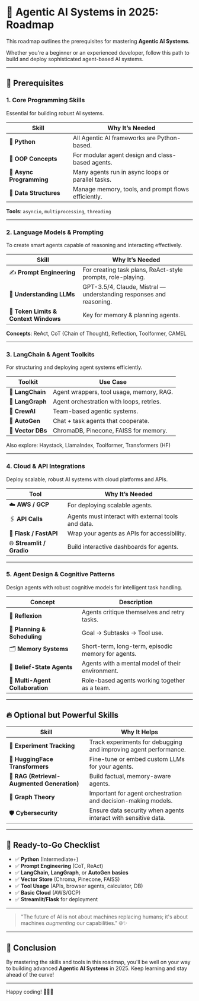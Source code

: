 # 🧠 Agentic AI Systems in 2025: Roadmap

This roadmap outlines the prerequisites for mastering **Agentic AI Systems**. 

Whether you're a beginner or an experienced developer, follow this path to build and deploy sophisticated agent-based AI systems.

---

## 🔑 Prerequisites

### 1. Core Programming Skills
Essential for building robust AI systems.

| Skill                     | Why It’s Needed |
|---------------------------|-----------------|
| 🐍 **Python**              | All Agentic AI frameworks are Python-based. |
| 🧪 **OOP Concepts**       | For modular agent design and class-based agents. |
| 🔁 **Async Programming**  | Many agents run in async loops or parallel tasks. |
| 🧱 **Data Structures**    | Manage memory, tools, and prompt flows efficiently. |

**Tools**: `asyncio`, `multiprocessing`, `threading`

---

### 2. Language Models & Prompting
To create smart agents capable of reasoning and interacting effectively.

| Skill                             | Why It’s Needed |
|-----------------------------------|-----------------|
| ✍️ **Prompt Engineering**         | For creating task plans, ReAct-style prompts, role-playing. |
| 🧠 **Understanding LLMs**         | GPT-3.5/4, Claude, Mistral — understanding responses and reasoning. |
| 🧾 **Token Limits & Context Windows** | Key for memory & planning agents. |

**Concepts**: ReAct, CoT (Chain of Thought), Reflection, Toolformer, CAMEL

---

### 3. LangChain & Agent Toolkits
For structuring and deploying agent systems efficiently.

| Toolkit             | Use Case |
|---------------------|----------|
| 🔗 **LangChain**     | Agent wrappers, tool usage, memory, RAG. |
| 🧠 **LangGraph**     | Agent orchestration with loops, retries. |
| 👥 **CrewAI**        | Team-based agentic systems. |
| 🧰 **AutoGen**       | Chat + task agents that cooperate. |
| 🧱 **Vector DBs**    | ChromaDB, Pinecone, FAISS for memory. |

Also explore: Haystack, LlamaIndex, Toolformer, Transformers (HF)

---

### 4. Cloud & API Integrations
Deploy scalable, robust AI systems with cloud platforms and APIs.

| Tool                | Why It’s Needed |
|---------------------|-----------------|
| ☁️ **AWS / GCP**     | For deploying scalable agents. |
| 🖇️ **API Calls**     | Agents must interact with external tools and data. |
| 🔌 **Flask / FastAPI** | Wrap your agents as APIs for accessibility. |
| 🌐 **Streamlit / Gradio** | Build interactive dashboards for agents. |

---

### 5. Agent Design & Cognitive Patterns
Design agents with robust cognitive models for intelligent task handling.

| Concept                       | Description |
|-------------------------------|-------------|
| 🧠 **Reflexion**               | Agents critique themselves and retry tasks. |
| 🧭 **Planning & Scheduling**   | Goal → Subtasks → Tool use. |
| 🗂️ **Memory Systems**         | Short-term, long-term, episodic memory for agents. |
| 🧠 **Belief-State Agents**     | Agents with a mental model of their environment. |
| 👥 **Multi-Agent Collaboration** | Role-based agents working together as a team. |

---

## 🔥 Optional but Powerful Skills

| Skill                            | Why It Helps |
|----------------------------------|--------------|
| 🧪 **Experiment Tracking**       | Track experiments for debugging and improving agent performance. |
| 🤖 **HuggingFace Transformers**  | Fine-tune or embed custom LLMs for your agents. |
| 💬 **RAG (Retrieval-Augmented Generation)** | Build factual, memory-aware agents. |
| 🧩 **Graph Theory**              | Important for agent orchestration and decision-making models. |
| 🛡️ **Cybersecurity**             | Ensure data security when agents interact with sensitive data. |

---

## 🚀 Ready-to-Go Checklist

- ✅ **Python** (Intermediate+)
- ✅ **Prompt Engineering** (CoT, ReAct)
- ✅ **LangChain, LangGraph**, or **AutoGen basics**
- ✅ **Vector Store** (Chroma, Pinecone, FAISS)
- ✅ **Tool Usage** (APIs, browser agents, calculator, DB)
- ✅ **Basic Cloud** (AWS/GCP)
- ✅ **Streamlit/Flask** for deployment

---

> "The future of AI is not about machines replacing humans; it's about machines *augmenting* our capabilities." 🌐✨

---

## 📝 Conclusion

By mastering the skills and tools in this roadmap, you'll be well on your way to building advanced **Agentic AI Systems** in 2025. Keep learning and stay ahead of the curve!

---

Happy coding! 👨‍💻🚀
